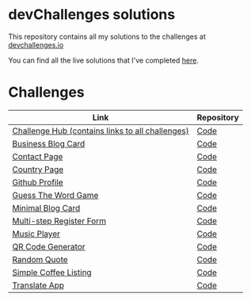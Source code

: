 # devChallenges solutions

This repository contains all my solutions to the challenges at [devchallenges.io](https://devchallenges.io/)

You can find all the live solutions that I've completed [here](https://dev-challenges-jonathan.vercel.app/).

# Challenges

| Link                                                                                            | Repository                                                                                |
| ----------------------------------------------------------------------------------------------- | ----------------------------------------------------------------------------------------- |
| [Challenge Hub (contains links to all challenges)](https://dev-challenges-jonathan.vercel.app)  | [Code](https://github.com/jonathan-eduardo/dev-challenges/tree/main)                      |
| [Business Blog Card](https://dev-challenges-jonathan.vercel.app/business-blog-card)             | [Code](https://github.com/jonathan-eduardo/dev-challenges/tree/business-blog-card)        |
| [Contact Page](https://dev-challenges-jonathan.vercel.app/contact-page)                         | [Code](https://github.com/jonathan-eduardo/dev-challenges/tree/contact-page)              |
| [Country Page](https://dev-challenges-jonathan.vercel.app/country-page)                         | [Code](https://github.com/jonathan-eduardo/dev-challenges/tree/country-page)              |
| [Github Profile](https://dev-challenges-jonathan.vercel.app/github-profile)                     | [Code](https://github.com/jonathan-eduardo/dev-challenges/tree/github-profile)            |
| [Guess The Word Game](https://dev-challenges-jonathan.vercel.app/guess-the-word-game)           | [Code](https://github.com/jonathan-eduardo/dev-challenges/tree/guess-the-word-game)       |
| [Minimal Blog Card](https://dev-challenges-jonathan.vercel.app/minimal-blog-card)               | [Code](https://github.com/jonathan-eduardo/dev-challenges/tree/minimal-blog-card)         |
| [Multi-step Register Form](https://dev-challenges-jonathan.vercel.app/multi-step-register-form) | [Code](https://github.com/jonathan-eduardo/dev-challenges/tree/multi-step-register-form)  |
| [Music Player](https://dev-challenges-jonathan.vercel.app/music-player)                         | [Code](https://github.com/jonathan-eduardo/dev-challenges/tree/music-player)              |
| [QR Code Generator](https://dev-challenges-jonathan.vercel.app/qr-code-generator)               | [Code](https://github.com/jonathan-eduardo/dev-challenges/tree/qr-code-generator)         |
| [Random Quote](https://dev-challenges-jonathan.vercel.app/random-quote)                         | [Code](https://github.com/jonathan-eduardo/dev-challenges/tree/random-quote)              |
| [Simple Coffee Listing](https://dev-challenges-jonathan.vercel.app/simple-coffee-listing)       | [Code](https://github.com/jonathan-eduardo/dev-challenges/tree/simple-coffee-listing)     |
| [Translate App](https://dev-challenges-jonathan.vercel.app/translate-app)                       | [Code](https://github.com/jonathan-eduardo/dev-challenges/tree/translate-app)             |
